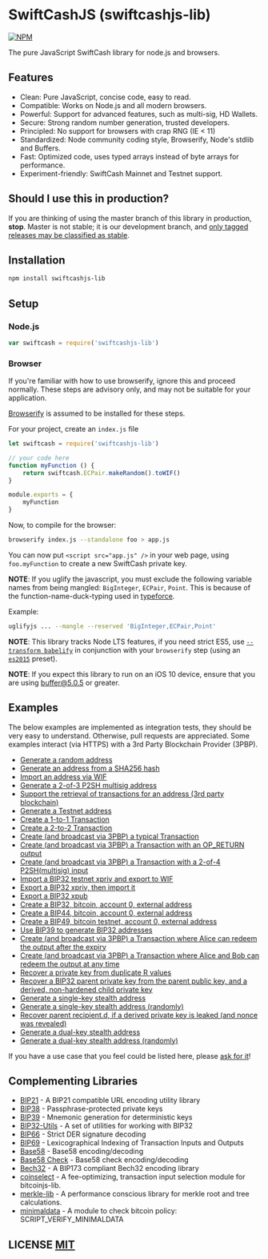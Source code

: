 # SwiftCashJS (swiftcashjs-lib)
[![NPM](https://img.shields.io/npm/v/swiftcashjs-lib.svg)](https://www.npmjs.org/package/swiftcashjs-lib)


The pure JavaScript SwiftCash library for node.js and browsers.


## Features
- Clean: Pure JavaScript, concise code, easy to read.
- Compatible: Works on Node.js and all modern browsers.
- Powerful: Support for advanced features, such as multi-sig, HD Wallets.
- Secure: Strong random number generation, trusted developers.
- Principled: No support for browsers with crap RNG (IE < 11)
- Standardized: Node community coding style, Browserify, Node's stdlib and Buffers.
- Fast: Optimized code, uses typed arrays instead of byte arrays for performance.
- Experiment-friendly: SwiftCash Mainnet and Testnet support.


## Should I use this in production?
If you are thinking of using the master branch of this library in production, **stop**.
Master is not stable; it is our development branch, and [only tagged releases may be classified as stable](https://github.com/swiftcashproject/swiftcashjs-lib/tags).


## Installation
``` bash
npm install swiftcashjs-lib
```

## Setup
### Node.js
``` javascript
var swiftcash = require('swiftcashjs-lib')
```

### Browser
If you're familiar with how to use browserify, ignore this and proceed normally.
These steps are advisory only,  and may not be suitable for your application.

[Browserify](https://github.com/substack/node-browserify) is assumed to be installed for these steps.

For your project, create an `index.js` file
``` javascript
let swiftcash = require('swiftcashjs-lib')

// your code here
function myFunction () {
	return swiftcash.ECPair.makeRandom().toWIF()
}

module.exports = {
	myFunction
}
```

Now, to compile for the browser:
``` bash
browserify index.js --standalone foo > app.js
```

You can now put `<script src="app.js" />` in your web page,  using `foo.myFunction` to create a new SwiftCash private key.

**NOTE**: If you uglify the javascript, you must exclude the following variable names from being mangled: `BigInteger`, `ECPair`, `Point`.
This is because of the function-name-duck-typing used in [typeforce](https://github.com/dcousens/typeforce).

Example:
``` bash
uglifyjs ... --mangle --reserved 'BigInteger,ECPair,Point'
```

**NOTE**: This library tracks Node LTS features,  if you need strict ES5,  use [`--transform babelify`](https://github.com/babel/babelify) in conjunction with your `browserify` step (using an [`es2015`](http://babeljs.io/docs/plugins/preset-es2015/) preset).

**NOTE**: If you expect this library to run on an iOS 10 device, ensure that you are using [buffer@5.0.5](https://github.com/feross/buffer/pull/155) or greater.


## Examples
The below examples are implemented as integration tests, they should be very easy to understand.
Otherwise, pull requests are appreciated.
Some examples interact (via HTTPS) with a 3rd Party Blockchain Provider (3PBP).

- [Generate a random address](https://github.com/swiftcashproject/swiftcashjs-lib/blob/master/test/integration/addresses.js#L12)
- [Generate an address from a SHA256 hash](https://github.com/swiftcashproject/swiftcashjs-lib/blob/master/test/integration/addresses.js#L19)
- [Import an address via WIF](https://github.com/swiftcashproject/swiftcashjs-lib/blob/master/test/integration/addresses.js#L29)
- [Generate a 2-of-3 P2SH multisig address](https://github.com/swiftcashproject/swiftcashjs-lib/blob/master/test/integration/addresses.js#L36)
- [Support the retrieval of transactions for an address (3rd party blockchain)](https://github.com/swiftcashproject/swiftcashjs-lib/blob/master/test/integration/addresses.js#L100)
- [Generate a Testnet address](https://github.com/swiftcashproject/swiftcashjs-lib/blob/master/test/integration/addresses.js#L121)
- [Create a 1-to-1 Transaction](https://github.com/swiftcashproject/swiftcashjs-lib/blob/master/test/integration/transactions.js#L14)
- [Create a 2-to-2 Transaction](https://github.com/swiftcashproject/swiftcashjs-lib/blob/master/test/integration/transactions.js#L28)
- [Create (and broadcast via 3PBP) a typical Transaction](https://github.com/swiftcashproject/swiftcashjs-lib/blob/master/test/integration/transactions.js#L46)
- [Create (and broadcast via 3PBP) a Transaction with an OP\_RETURN output](https://github.com/swiftcashproject/swiftcashjs-lib/blob/master/test/integration/transactions.js#L88)
- [Create (and broadcast via 3PBP) a Transaction with a 2-of-4 P2SH(multisig) input](https://github.com/swiftcashproject/swiftcashjs-lib/blob/master/test/integration/transactions.js#L115)
- [Import a BIP32 testnet xpriv and export to WIF](https://github.com/swiftcashproject/swiftcashjs-lib/blob/master/test/integration/bip32.js#L8)
- [Export a BIP32 xpriv, then import it](https://github.com/swiftcashproject/swiftcashjs-lib/blob/master/test/integration/bip32.js#L15)
- [Export a BIP32 xpub](https://github.com/swiftcashproject/swiftcashjs-lib/blob/master/test/integration/bip32.js#L26)
- [Create a BIP32, bitcoin, account 0, external address](https://github.com/swiftcashproject/swiftcashjs-lib/blob/master/test/integration/bip32.js#L35)
- [Create a BIP44, bitcoin, account 0, external address](https://github.com/swiftcashproject/swiftcashjs-lib/blob/master/test/integration/bip32.js#L50)
- [Create a BIP49, bitcoin testnet, account 0, external address](https://github.com/swiftcashproject/swiftcashjs-lib/blob/master/test/integration/bip32.js#L66)
- [Use BIP39 to generate BIP32 addresses](https://github.com/swiftcashproject/swiftcashjs-lib/blob/master/test/integration/bip32.js#L83)
- [Create (and broadcast via 3PBP) a Transaction where Alice can redeem the output after the expiry](https://github.com/swiftcashproject/swiftcashjs-lib/blob/master/test/integration/cltv.js#L37)
- [Create (and broadcast via 3PBP) a Transaction where Alice and Bob can redeem the output at any time](https://github.com/swiftcashproject/swiftcashjs-lib/blob/master/test/integration/cltv.js#L71)
- [Recover a private key from duplicate R values](https://github.com/swiftcashproject/swiftcashjs-lib/blob/master/test/integration/crypto.js#L14)
- [Recover a BIP32 parent private key from the parent public key, and a derived, non-hardened child private key](https://github.com/swiftcashproject/swiftcashjs-lib/blob/master/test/integration/crypto.js#L115)
- [Generate a single-key stealth address](https://github.com/swiftcashproject/swiftcashjs-lib/blob/master/test/integration/stealth.js#L70:)
- [Generate a single-key stealth address (randomly)](https://github.com/swiftcashproject/swiftcashjs-lib/blob/master/test/integration/stealth.js#L89:)
- [Recover parent recipient.d, if a derived private key is leaked (and nonce was revealed)](https://github.com/swiftcashproject/swiftcashjs-lib/blob/master/test/integration/stealth.js#L105)
- [Generate a dual-key stealth address](https://github.com/swiftcashproject/swiftcashjs-lib/blob/master/test/integration/stealth.js#L122)
- [Generate a dual-key stealth address (randomly)](https://github.com/swiftcashproject/swiftcashjs-lib/blob/master/test/integration/stealth.js#L145)

If you have a use case that you feel could be listed here, please [ask for it](https://github.com/swiftcashproject/swiftcashjs-lib/issues/new)!


## Complementing Libraries
- [BIP21](https://github.com/bitcoinjs/bip21) - A BIP21 compatible URL encoding utility library
- [BIP38](https://github.com/bitcoinjs/bip38) - Passphrase-protected private keys
- [BIP39](https://github.com/bitcoinjs/bip39) - Mnemonic generation for deterministic keys
- [BIP32-Utils](https://github.com/SwiftCash/bip32-utils) - A set of utilities for working with BIP32
- [BIP66](https://github.com/bitcoinjs/bip66) - Strict DER signature decoding
- [BIP69](https://github.com/bitcoinjs/bip69) - Lexicographical Indexing of Transaction Inputs and Outputs
- [Base58](https://github.com/cryptocoinjs/bs58) - Base58 encoding/decoding
- [Base58 Check](https://github.com/SwiftCash/bs58check) - Base58 check encoding/decoding
- [Bech32](https://github.com/bitcoinjs/bech32) - A BIP173 compliant Bech32 encoding library
- [coinselect](https://github.com/bitcoinjs/coinselect) - A fee-optimizing, transaction input selection module for bitcoinjs-lib.
- [merkle-lib](https://github.com/bitcoinjs/merkle-lib) - A performance conscious library for merkle root and tree calculations.
- [minimaldata](https://github.com/bitcoinjs/minimaldata) - A module to check bitcoin policy: SCRIPT_VERIFY_MINIMALDATA


## LICENSE [MIT](LICENSE)
